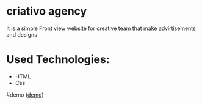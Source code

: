# criativo agency 
It is a simple Front view website for creative team that make advirtisements and designs

# Used Technologies:
* HTML
* Css

#demo
([demo](https://drive.google.com/file/d/1eDQIhuMHbCC68Z2zuzXAMvSWsdfhmolV/view?usp=drive_link))

